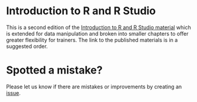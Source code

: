 
# Introduction to R and R Studio

<!-- badges: start -->
<!-- badges: end -->

This is a second edition of the [Introduction to R and R Studio material](https://github.com/nhs-r-community/intro_r/tree/main) which is 
extended for data manipulation and broken into smaller chapters to offer greater
flexibility for trainers. The link to the published materials is in a suggested
order.


# Spotted a mistake?
Please let us know if there are mistakes or improvements by creating an 
[issue](https://github.com/nhs-r-community/intro-r-rstudio/issues).
